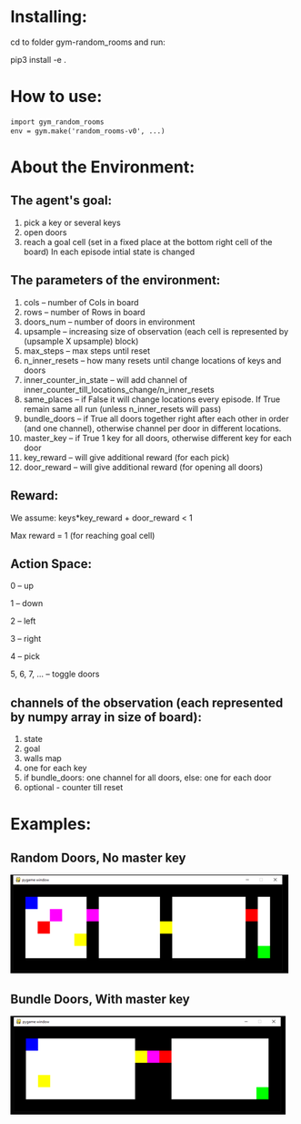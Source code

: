 # Installing:
cd to folder gym-random_rooms and run:

pip3 install -e .

# How to use:
```
import gym_random_rooms
env = gym.make('random_rooms-v0', ...)
```

# About the Environment:

## The agent's goal:
1. pick a key or several keys
2. open doors
3. reach a goal cell (set in a fixed place at the bottom right cell of the board)
In each episode intial state is changed 


## The parameters of the environment:
1. cols – number of Cols in board
2. rows – number of Rows in board
3. doors_num – number of doors in environment
4. upsample – increasing size of observation (each cell is represented by (upsample X upsample) block) 
5. max_steps – max steps until reset
6. n_inner_resets – how many resets until change locations of keys and doors
7. inner_counter_in_state – will add channel of inner_counter_till_locations_change/n_inner_resets
8. same_places – if False it will change locations every episode. If True remain same all run (unless n_inner_resets will pass)
9. bundle_doors – if True all doors together right after each other in order (and one channel), otherwise channel per door in different locations.
10. master_key – if True 1 key for all doors, otherwise different key for each door
11. key_reward – will give additional reward (for each pick)
12. door_reward – will give additional reward (for opening all doors)


## Reward:
We assume: keys*key_reward + door_reward < 1

Max reward = 1 (for reaching goal cell)

## Action Space:

0 – up

1 – down

2 – left

3 – right

4 – pick

5, 6, 7, ... – toggle doors

## channels of the observation (each represented by numpy array in size of board):
1. state
2. goal
3. walls map
4. one for each key
5. if bundle_doors: one channel for all doors, else: one for each door
6. optional - counter till reset

# Examples:
## Random Doors, No master key
![](img/random_doors_nomk.png)
## Bundle Doors, With master key
![](img/bundle_doors_mk.png)

